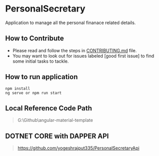 # PersonalSecretary

Application to manage all the personal finanace related details. 

## How to Contribute

* Please read and follow the steps in [CONTRIBUTING.md](CONTRIBUTING.md) file.
* You may want to look out for issues labeled [good first issue] to find some initial tasks to tackle.

## How to run application

```
npm install
ng serve or npm run start
```


## Local Reference Code Path 

> G:\Github\angular-material-template


## DOTNET CORE with DAPPER API

> https://github.com/yogeshrajput335/PersonalSecretaryApi
